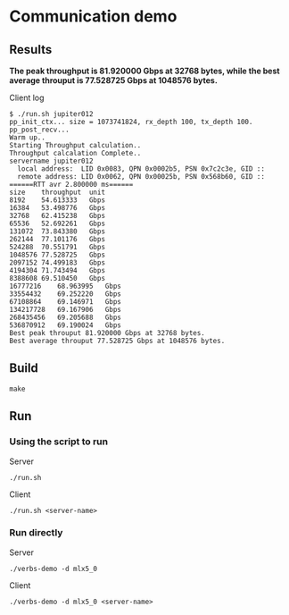 # Communication demo

## Results

**The peak throughput is 81.920000 Gbps at 32768 bytes, while the best average throuput is 77.528725 Gbps at 1048576 bytes.**

Client log
```
$ ./run.sh jupiter012
pp_init_ctx... size = 1073741824, rx_depth 100, tx_depth 100.
pp_post_recv...
Warm up..
Starting Throughput calculation..
Throughput calcalation Complete..
servername jupiter012
  local address:  LID 0x0083, QPN 0x0002b5, PSN 0x7c2c3e, GID ::
  remote address: LID 0x0062, QPN 0x00025b, PSN 0x568b60, GID ::
======RTT avr 2.800000 ms======
size	throughput	unit
8192	54.613333	Gbps
16384	53.498776	Gbps
32768	62.415238	Gbps
65536	52.692261	Gbps
131072	73.843380	Gbps
262144	77.101176	Gbps
524288	70.551791	Gbps
1048576	77.528725	Gbps
2097152	74.499183	Gbps
4194304	71.743494	Gbps
8388608	69.510450	Gbps
16777216	68.963995	Gbps
33554432	69.252220	Gbps
67108864	69.146971	Gbps
134217728	69.167906	Gbps
268435456	69.205688	Gbps
536870912	69.190024	Gbps
Best peak throuput 81.920000 Gbps at 32768 bytes.
Best average throuput 77.528725 Gbps at 1048576 bytes.
```

## Build

```
make
```

## Run

### Using the script to run
Server
```
./run.sh 
```
Client
```
./run.sh <server-name>
```

### Run directly

Server
```
./verbs-demo -d mlx5_0
```
Client
```
./verbs-demo -d mlx5_0 <server-name>
```
